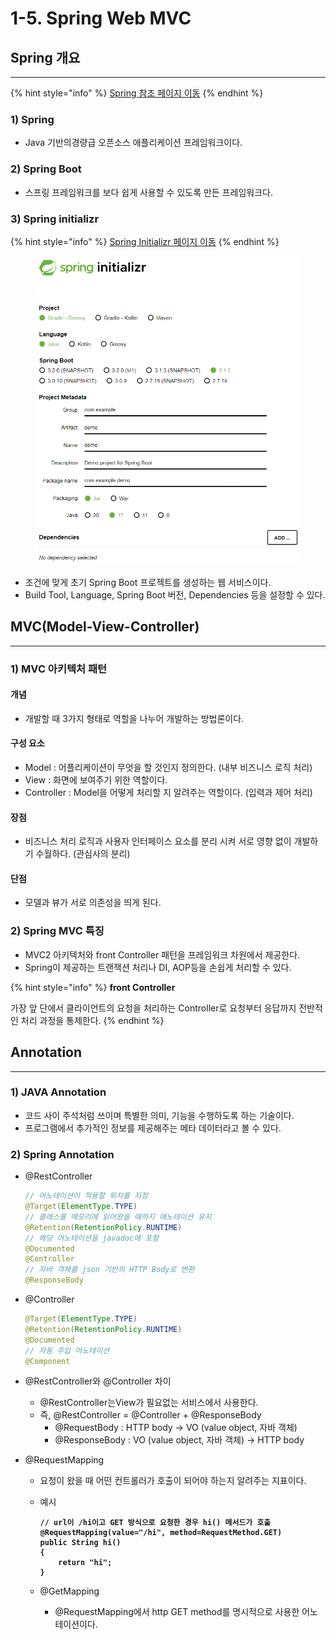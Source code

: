 # 1-5. Spring Web MVC

## Spring 개요

***

{% hint style="info" %}
[Spring 참조 페이지 이동](https://docs.spring.io/spring-framework/reference/)
{% endhint %}

### 1) Spring

* Java 기반의경량급 오픈소스 애플리케이션 프레임워크이다.&#x20;

### 2) Spring Boot

* 스프링 프레임워크를 보다 쉽게 사용할 수 있도록 만든 프레임워크다.

### 3) Spring initializr

{% hint style="info" %}
[Spring Initializr](https://start.spring.io/)[ 페이지 이동](https://start.spring.io/)
{% endhint %}

<figure><img src="../../.gitbook/assets/화면 캡처 2023-08-17 222048.png" alt="" width="563"><figcaption></figcaption></figure>

* 조건에 맞게 초기 Spring Boot 프로젝트를 생성하는 웹 서비스이다.
* Build Tool, Language, Spring Boot 버전, Dependencies 등을 설정할 수 있다.

## MVC(Model-View-Controller)

***

### 1) MVC 아키텍처 패턴

#### 개념

* 개발할 때 3가지 형태로 역할을 나누어 개발하는 방법론이다.

#### 구성 요소

* Model : 어플리케이션이 무엇을 할 것인지 정의한다. (내부 비즈니스 로직 처리)
* View : 화면에 보여주기 위한 역할이다.&#x20;
* Controller : Model을 어떻게 처리할 지 알려주는 역할이다. (입력과 제어 처리)

#### 장점

* 비즈니스 처리 로직과 사용자 인터페이스 요소를 분리 시켜 서로 영향 없이 개발하기 수월하다. (관심사의 분리)

#### 단점

* 모델과 뷰가 서로 의존성을 띄게 된다.

### 2) Spring MVC 특징

* MVC2 아키텍처와 front Controller 패턴을 프레임워크 차원에서 제공한다.
* Spring이 제공하는 트랜잭션 처리나 DI, AOP등을 손쉽게 처리할 수 있다.

{% hint style="info" %}
**front Controller**

가장 앞 단에서 클라이언트의 요청을 처리하는 Controller로 요청부터 응답까지 전반적인 처리 과정을 통제한다.
{% endhint %}

## Annotation

***

### 1) JAVA Annotation

* 코드 사이 주석처럼 쓰이며 특별한 의미, 기능을 수행하도록 하는 기술이다.
* 프로그램에서 추가적인 정보를 제공해주는 메타 데이터라고 볼 수 있다.

### 2) Spring Annotation

*   @RestController

    ```java
    // 어노테이션이 적용할 위치를 지정
    @Target(ElementType.TYPE)
    // 클래스를 메모리에 읽어왔을 때까지 애노테이션 유지
    @Retention(RetentionPolicy.RUNTIME)
    // 해당 어노테이션을 javadoc에 포함
    @Documented
    @Controller
    // 자바 객체를 json 기반의 HTTP Body로 변환
    @ResponseBody
    ```
*   @Controller

    ```java
    @Target(ElementType.TYPE)
    @Retention(RetentionPolicy.RUNTIME)
    @Documented
    // 자동 주입 어노테이션
    @Component
    ```
* @RestController와 @Controller 차이
  * @RestController는View가 필요없는 서비스에서 사용한다.
  * 즉, @RestController = @Controller + @ResponseBody
    * @RequestBody : HTTP body -> VO (value object, 자바 객체)
    * @ResponseBody : VO (value object, 자바 객체) -> HTTP body
* @RequestMapping&#x20;
  * 요청이 왔을 때 어떤 컨트롤러가 호출이 되어야 하는지 알려주는 지표이다.
  *   예시

      <pre class="language-java"><code class="lang-java"><strong>// url이 /hi이고 GET 방식으로 요청한 경우 hi() 메서드가 호출
      </strong><strong>@RequestMapping(value="/hi", method=RequestMethod.GET)
      </strong><strong>public String hi()
      </strong><strong>{
      </strong><strong>    return "hi";
      </strong><strong>}
      </strong></code></pre>
  * @GetMapping&#x20;
    * @RequestMapping에서 http GET method를 명시적으로 사용한 어노테이션이다.
